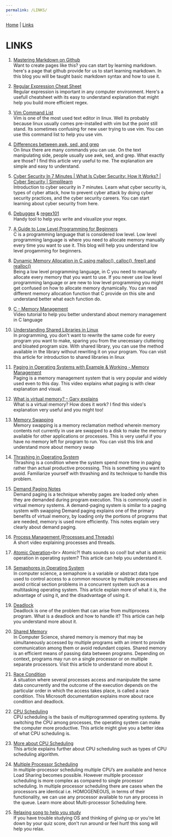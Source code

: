 ```yaml
---
permalink: /LINKS/
---
```


[Home](/os212) | [Links](/os212/LINKS/)

# LINKS

1. [Mastering Markdown on Github](https://guides.github.com/features/mastering-markdown/)<br>
Want to create pages like this? you can start by learning markdown. here's a page that github provide for us to start learning markdown. In this blog you will be taught basic markdown syntax and how to use it.

2. [Regular Expression Cheat Sheet](https://developer.mozilla.org/en-US/docs/Web/JavaScript/Guide/Regular_Expressions/Cheatsheet)<br>
Regular expression is important in any computer environment. Here's a usefull cheatsheet with its easy to understand explanation that might help you build more efficient regex.

3. [Vim Command List](https://vim.rtorr.com/)<br>
Vim is one of the most used text editor in linux. Well its probably because linux usually comes pre-installed with vim but the point still stand. Its sometimes confusing for new user trying to use vim. You can use this command list to help you use vim.

4. [Differences between awk, sed, and grep](https://www.baeldung.com/linux/grep-sed-awk-differences)<br>
On linux there are many commands you can use. On the text manipulating side, people usually use awk, sed, and grep. What exactly are those? I find this article very useful to me. The explanation are simple and easy to understand.

5. [Cyber Security In 7 Minutes | What Is Cyber Security: How It Works? | Cyber Security | Simplilearn](https://youtu.be/inWWhr5tnEA)<br>
Introduction to cyber security in 7 minutes. Learn what cyber security is, types of cyber attack, how to prevent cyber attack by doing cyber security practices, and the cyber security careers. You can start learning about cyber security from here.

6. [Debuggex](https://www.debuggex.com/) & [regex101](https://regex101.com/)<br>
Handy tool to help you write and visualize your regex.

7. [A Guide to Low Level Programming for Beginners](https://www.coursereport.com/blog/a-guide-to-low-level-programming-for-beginners)<br>
C is a programming language that is considered low level. Low level programming language is where you need to allocate memory manually every time you want to use it. This blog will help you understand low level progamming for beginners.

8. [Dynamic Memory Allocation in C using malloc(), calloc(), free() and realloc()](https://www.geeksforgeeks.org/dynamic-memory-allocation-in-c-using-malloc-calloc-free-and-realloc/)<br>
Being a low level programming language, in C you need to manually allocate every memory that you want to use. If you never use low level programming language or are new to low level programming you might get confused on how to allocate memory dynamically. You can read different memory allocation function that C provide on this site and understand better what each function do.

9. [C - Memory Management](https://youtu.be/734IQSAkww4)<br>
Video tutorial to help you better understand about memory management in C language

10. [Understanding Shared Libraries in Linux](https://www.tecmint.com/understanding-shared-libraries-in-linux/)<br>
In programming, you don't want to rewrite the same code for every program you want to make, sparing you from the unecessary cluttering and bloated program size. With shared library, you can use the method available in the library without rewriting it on your program. You can visit this article for introduction to shared libraries in linux

11. [Paging in Operating Systems with Example & Working - Memory Management](https://youtu.be/pJ6qrCB8pDw)<br>
Paging is a memory management system that is very popular and widely used even to this day. This video explains what paging is with clear explanation and visual.

12. [What is virtual memory? – Gary explains](https://youtu.be/2quKyPnUShQ)<br>
What is a virtual memory? How does it work? I find this video's explanation very useful and you might too!

13. [Memory Swapping](https://www.techopedia.com/definition/30467/memory-swapping)<br>
Memory swapping is a memory reclamation method wherein memory contents not currently in use are swapped to a disk to make the memory available for other applications or processes. This is very useful if you have no memory left for program to run. You can visit this link and understand more about memory swap

14. [Thrashing in Operating System](https://www.studytonight.com/operating-system/thrashing-in-operating-system)<br>
Thrashing is a condition where the system spend more time in paging rather than actual productive processing. This is something you want to avoid. Familiarize yourself with thrashing and its technique to handle this problem.

15. [Demand Paging Notes](http://lass.cs.umass.edu/~shenoy/courses/fall13/lectures/Lec14_notes.pdf)<br>
Demand paging is a technique whereby pages are loaded only when they are demanded during program execution. This is commonly used in virtual memory systems. A demand-paging system is similar to a paging system with swapping Demand paging explains one of the primary benefits of virtual memory, by loading only the portions of programs that are needed, memory is used more efficiently. This notes explain very clearly about demand paging.

16. [Process Management (Processes and Threads)](https://youtu.be/OrM7nZcxXZU)<br>
A short video explaining processes and threads.

17. [Atomic Operation](https://www.techopedia.com/definition/3466/atomic-operation#:~:text=Explains%20Atomic%20Operation-,What%20Does%20Atomic%20Operation%20Mean%3F,systems%20and%20parallel%20processing%20systems.)<br>
Atomic?! thats sounds so cool! but what is atomic operation in operating system? This article can help you understand it.

18. [Semaphores in Operating System](https://www.tutorialspoint.com/semaphores-in-operating-system)<br>
In computer science, a semaphore is a variable or abstract data type used to control access to a common resource by multiple processes and avoid critical section problems in a concurrent system such as a multitasking operating system. This article explain more of what it is, the advantage of using it, and the disadvantage of using it.

19. [Deadlock](https://www.geeksforgeeks.org/introduction-of-deadlock-in-operating-system/)<br>
Deadlock is one of the problem that can arise from multiprocess program. What is a deadlock and how to handle it? This article can help you understand more about it.

20. [Shared Memory](https://www.tutorialspoint.com/inter_process_communication/inter_process_communication_shared_memory.htm)<br>
In Computer Science, shared memory is memory that may be simultaneously accessed by multiple programs with an intent to provide communication among them or avoid redundant copies. Shared memory is an efficient means of passing data between programs. Depending on context, programs may run on a single processor or on multiple separate processors. Visit this article to understand more about it.

21. [Race Condition](https://docs.microsoft.com/en-us/troubleshoot/dotnet/visual-basic/race-conditions-deadlocks)<br>
A situation where several processes access and manipulate the same data concurrently and the outcome of the execution depends on the particular order in which the access takes place, is called a race condition. This Microsoft documentation explains more about race condition and deadlock.

22. [CPU Scheduling](https://www.geeksforgeeks.org/cpu-scheduling-in-operating-systems/)<br>
CPU scheduling is the basis of multiprogrammed operating systems. By switching the CPU among processes, the operating system can make the computer
more productive. This article might give you a better idea of what CPU scheduling is.

23. [More about CPU Scheduling](https://www.guru99.com/cpu-scheduling-algorithms.html)<br>
This article explains further about CPU scheduling such as types of CPU scheduling algorithm.

24. [Multiple Processor Scheduling](https://binaryterms.com/multiple-processor-scheduling.html)<br>
In multiple-processor scheduling multiple CPU’s are available and hence Load Sharing becomes possible. However multiple processor scheduling is more complex as compared to single processor scheduling. In multiple processor scheduling there are cases when the processors are identical i.e. HOMOGENEOUS, in terms of their functionality, we can use any processor available to run any process in the queue. Learn more about Multi-processor Scheduling here.

25. [Relaxing song to help you study](https://youtu.be/dQw4w9WgXcQ)<br>
If you have trouble studying OS and thinking of giving up or you're let down by your quiz score, don't run around or feel hurt! this song will help you relax.
